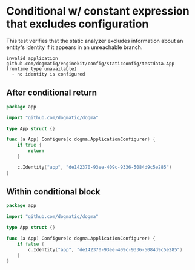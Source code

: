 # Conditional w/ constant expression that excludes configuration

This test verifies that the static analyzer excludes information about an
entity's identity if it appears in an unreachable branch.

```au:output
invalid application github.com/dogmatiq/enginekit/config/staticconfig/testdata.App (runtime type unavailable)
  - no identity is configured
```

## After conditional return

```go au:input
package app

import "github.com/dogmatiq/dogma"

type App struct {}

func (a App) Configure(c dogma.ApplicationConfigurer) {
	if true {
        return
	}

	c.Identity("app", "de142370-93ee-409c-9336-5084d9c5e285")
}
```

## Within conditional block

```go au:input
package app

import "github.com/dogmatiq/dogma"

type App struct {}

func (a App) Configure(c dogma.ApplicationConfigurer) {
	if false {
		c.Identity("app", "de142370-93ee-409c-9336-5084d9c5e285")
	}
}
```
